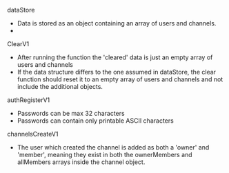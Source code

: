 
dataStore
- Data is stored as an object containing an array of users and channels. 
- 

ClearV1
- After running the function the 'cleared' data is just an empty array of users and channels
- If the data structure differs to the one assumed in dataStore, the clear function should reset it to an empty array of users and channels and not include the additional objects. 

authRegisterV1
- Passwords can be max 32 characters
- Passwords can contain only printable ASCII characters

channelsCreateV1
- The user which created the channel is added as both a 'owner' and 'member', meaning they exist in both the ownerMembers and allMembers arrays inside the channel object.